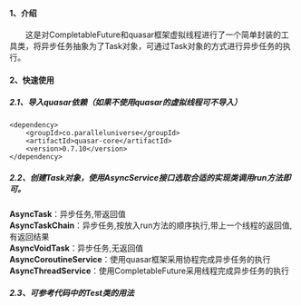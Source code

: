 #### 1、介绍
&emsp;&emsp;这是对CompletableFuture和quasar框架虚拟线程进行了一个简单封装的工具类，将异步任务抽象为了Task对象，可通过Task对象的方式进行异步任务的执行。
#### 2、快速使用
##### 2.1、导入quasar依赖（如果不使用quasar的虚拟线程可不导入）
```
<dependency>
    <groupId>co.paralleluniverse</groupId>
    <artifactId>quasar-core</artifactId>
    <version>0.7.10</version>
</dependency>
```
##### 2.2、创建Task对象，使用AsyncService接口选取合适的实现类调用run方法即可。
**AsyncTask**：异步任务,带返回值  
**AsyncTaskChain**：异步任务,按放入run方法的顺序执行,带上一个线程的返回值,有返回结果  
**AsyncVoidTask**：异步任务,无返回值  
**AsyncCoroutineService**：使用quasar框架采用协程完成异步任务的执行  
**AsyncThreadService**：使用CompletableFuture采用线程完成异步任务的执行
##### 2.3、可参考代码中的Test类的用法
